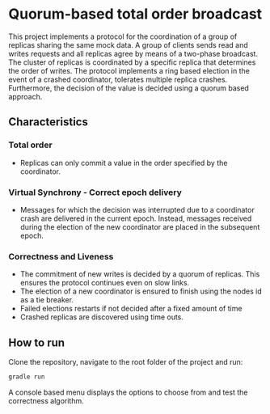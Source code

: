 # Quorum-based total order broadcast
This project implements a protocol for the coordination of a group of replicas sharing the same mock data.
A group of clients sends read and writes requests and all replicas agree by means of a two-phase broadcast. The cluster of replicas is coordinated
by a specific replica that determines the order of writes.
The protocol implements a ring based election in the event of a crashed coordinator, tolerates multiple replica crashes. 
Furthermore, the decision of the value is decided using a quorum based approach.

## Characteristics
### Total order
* Replicas can only commit a value in the order specified by the coordinator.
### Virtual Synchrony - Correct epoch delivery
* Messages for which the decision was interrupted due to a coordinator crash are delivered in the current epoch. Instead, messages received during the election of
the new coordinator are placed in the subsequent epoch. 
### Correctness and Liveness 
* The commitment of new writes is decided by a quorum of replicas. This ensures the protocol continues even on slow links.
* The election of a new coordinator is ensured to finish using the nodes id as a tie breaker.
* Failed elections restarts if not decided after a fixed amount of time
* Crashed replicas are discovered using time outs.

## How to run
Clone the repository, navigate to the root folder of the project and run:
``` bash
gradle run
```
A console based menu displays the options to choose from and test the correctness algorithm.
